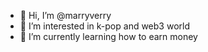 - 👋 Hi, I’m @marryverry
- 👀 I’m interested in k-pop and web3 world
- 🌱 I’m currently learning how to earn money

<!---
marryverry/marryverry is a ✨ special ✨ repository because its `README.md` (this file) appears on your GitHub profile.
You can click the Preview link to take a look at your changes.
--->
